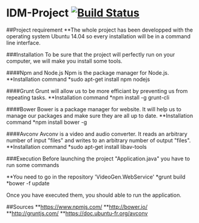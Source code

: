 # IDM-Project [![Build Status](https://travis-ci.org/StephaneMangin/IDM-Project.svg)](https://travis-ci.org/StephaneMangin/IDM-Project)

##Project requirement
**The whole project has been developped with the operating system Ubuntu 14.04 so every installation will be in a command line interface.

###Installation
To be sure that the project will perfectly run on your computer, we will make you install some tools.

####Npm and Node.js
Npm is the package manager for Node.js.
**Installation command
*sudo apt-get install npm nodejs

####Grunt
Grunt will allow us to be more efficiant by preventing us from repeating tasks.
**Installation command
*npm install -g grunt-cli

####Bower
Bower is a package manager for website. It will help us to manage our packages and make sure they are all up to date.
**Installation command
*npm install bower -g

####Avconv
Avconv is a video and audio converter. It reads an arbitrary number of input "files" and writes to an arbitrary number of output "files".
**Installation command
*sudo apt-get install libav-tools

###Execution
Before launching the project "Application.java" you have to run some commands

**You need to go in the repository 'VideoGen.WebService'
*grunt build
*bower -f update

Once you have executed them, you should able to run the application.

##Sources
**https://www.npmjs.com/
**http://bower.io/
**http://gruntjs.com/
**https://doc.ubuntu-fr.org/avconv
